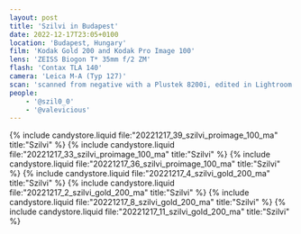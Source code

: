 ```yaml
---
layout: post
title: 'Szilvi in Budapest'
date: 2022-12-17T23:05+0100
location: 'Budapest, Hungary'
film: 'Kodak Gold 200 and Kodak Pro Image 100'
lens: 'ZEISS Biogon T* 35mm f/2 ZM'
flash: 'Contax TLA 140'
camera: 'Leica M-A (Typ 127)'
scan: 'scanned from negative with a Plustek 8200i, edited in Lightroom'
people: 
    - '@szil0_0'
    - '@valevicious'
---
```


{% include candystore.liquid file:"20221217_39_szilvi_proimage_100_ma" title:"Szilvi" %}
{% include candystore.liquid file:"20221217_33_szilvi_proimage_100_ma" title:"Szilvi" %}
{% include candystore.liquid file:"20221217_36_szilvi_proimage_100_ma" title:"Szilvi" %}
{% include candystore.liquid file:"20221217_4_szilvi_gold_200_ma" title:"Szilvi" %}
{% include candystore.liquid file:"20221217_2_szilvi_gold_200_ma" title:"Szilvi" %}
{% include candystore.liquid file:"20221217_8_szilvi_gold_200_ma" title:"Szilvi" %}
{% include candystore.liquid file:"20221217_11_szilvi_gold_200_ma" title:"Szilvi" %}

